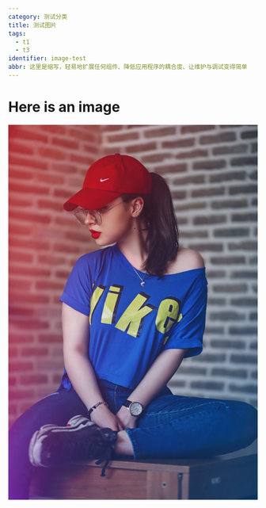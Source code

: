 ```yaml
---
category: 测试分类
title: 测试图片
tags:
  - t1
  - t3
identifier: image-test
abbr: 这里是缩写，轻易地扩展任何组件、降低应用程序的耦合度、让维护与调试变得简单
---
```

# Here is an image
![girl](girl.jpg)